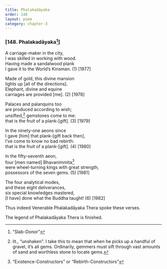 ```yaml
---
title: Phalakadāyaka
order: 148
layout: poem
category: chapter-3
---
```


### \[148. Phalakadāyaka[^1]\]

A carriage-maker in the city,  
I was skilled in working with wood.  
Having made a sandalwood plank  
I gave it to the World’s Kinsman. (1) \[1977\]

Made of gold, this divine mansion  
lights up \[all of the directions\].  
Elephant, divine and equine  
carriages are provided \[me\]. (2) \[1978\]

Palaces and palanquins too  
are produced according to wish;  
unsifted,[^2] gemstones come to me:  
that is the fruit of a plank-\[gift\]. (3) \[1979\]

In the ninety-one aeons since  
I gave \[him\] that plank-\[gift back then\],  
I’ve come to know no bad rebirth:  
that is the fruit of a plank-\[gift\]. (4) \[1980\]

In the fifty-seventh aeon,  
four \[men named\] Bhavanimmita[^3]  
were wheel-turning kings with great strength,  
possessors of the seven gems. (5) \[1981\]

The four analytical modes,  
and these eight deliverances,  
six special knowledges mastered,  
\[I have\] done what the Buddha taught! (6) \[1982\]

Thus indeed Venerable Phalakadāyaka Thera spoke these verses.

The legend of Phalakadāyaka Thera is finished.

[^1]: “Slab-Donor”

[^2]: lit., “unshaken”. I take this to mean that when he picks up a handful of gravel, it’s all gems. Ordinarily, gemmers must sift through vast amounts of sand and worthless stone to locate gems.

[^3]: “Existence-Constructors” or “Rebirth-Constructors”
